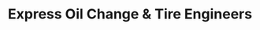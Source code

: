 ---
title: "Express Oil Change & Tire Engineers"
url: /bradenton/express-oil-change-und-tire-engineers/
shop: Reifen
---